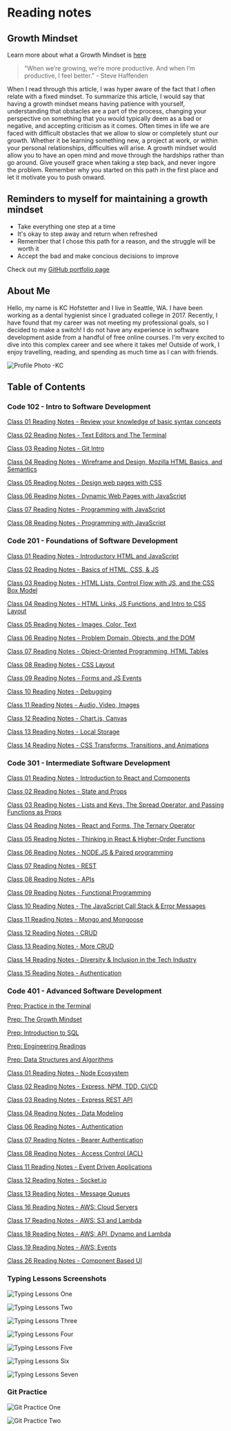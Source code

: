 # Reading notes

## Growth Mindset

Learn more about what a Growth Mindset is [here](https://www.atlassian.com/blog/inside-atlassian/growth-mindset)
>"When we’re growing, we’re more productive. And when I’m productive, I feel better." - Steve Haffenden

When I read through this article, I was hyper aware of the fact that I often relate with a fixed mindset. To summarize this article, I would say that having a growth mindset means having patience with yourself, understanding that obstacles are a part of the process, changing your perspective on something that you would typically deem as a bad or negative, and accepting criticism as it comes. Often times in life we are faced with difficult obstacles that we allow to slow or completely stunt our growth. Whether it be learning something new, a project at work, or within your personal relationships, difficulties will arise. A growth mindset would allow you to have an open mind and move through the hardships rather than go around. Give youself grace when taking a step back, and never ingore the problem. Remember why you started on this path in the first place and let it motivate you to push onward.

## Reminders to myself for maintaining a growth mindset

- Take everything one step at a time
- It's okay to step away and return when refreshed
- Remember that I chose this path for a reason, and the struggle will be worth it
- Accept the bad and make concious decisions to improve

Check out my [GitHub portfolio page](https://github.com/khofstetter94)

## About Me

Hello, my name is KC Hofstetter and I live in Seattle, WA. I have been working as a dental hygienist since I graduated college in 2017. Recently, I have found that my career was not meeting my professional goals, so I decided to make a switch! I do not have any experience in software development aside from a handful of free online courses. I'm very excited to dive into this complex career and see where it takes me! Outside of work, I enjoy travelling, reading, and spending as much time as I can with friends.

![Profile Photo -KC](https://user-images.githubusercontent.com/103529449/163075585-aee3aa16-5ee3-4cfa-b80a-c6a9d74209ea.jpg)

## Table of Contents

### Code 102 - Intro to Software Development

[Class 01 Reading Notes - Review your knowledge of basic syntax concepts](https://khofstetter94.github.io/reading-notes/class-102/class-01-reading-notes)

[Class 02 Reading Notes - Text Editors and The Terminal](https://khofstetter94.github.io/reading-notes/class-102/class-02-reading-notes)

[Class 03 Reading Notes - Git Intro](https://khofstetter94.github.io/reading-notes/class-102/class-03-reading-notes)

[Class 04 Reading Notes - Wireframe and Design, Mozilla HTML Basics, and Semantics](https://khofstetter94.github.io/reading-notes/class-102/class-04-reading-notes)

[Class 05 Reading Notes - Design web pages with CSS](https://khofstetter94.github.io/reading-notes/class-102/class-05-reading-notes)

[Class 06 Reading Notes - Dynamic Web Pages with JavaScript](https://khofstetter94.github.io/reading-notes/class-102/class-06-reading-notes)

[Class 07 Reading Notes - Programming with JavaScript](https://khofstetter94.github.io/reading-notes/class-102/class-07-reading-notes)

[Class 08 Reading Notes - Programming with JavaScript](https://khofstetter94.github.io/reading-notes/class-102/class-08-reading-notes)

### Code 201 - Foundations of Software Development

[Class 01 Reading Notes - Introductory HTML and JavaScript](https://khofstetter94.github.io/reading-notes/class-201/201-class-01-reading-notes)

[Class 02 Reading Notes - Basics of HTML, CSS, & JS](https://khofstetter94.github.io/reading-notes/class-201/201-class-02-reading-notes)

[Class 03 Reading Notes - HTML Lists, Control Flow with JS, and the CSS Box Model](https://khofstetter94.github.io/reading-notes/class-201/201-class-03-reading-notes)

[Class 04 Reading Notes - HTML Links, JS Functions, and Intro to CSS Layout](https://khofstetter94.github.io/reading-notes/class-201/201-class-04-reading-notes)

[Class 05 Reading Notes - Images, Color, Text](https://khofstetter94.github.io/reading-notes/class-201/201-class-05-reading-notes)

[Class 06 Reading Notes - Problem Domain, Objects, and the DOM](https://khofstetter94.github.io/reading-notes/class-201/201-class-06-reading-notes)

[Class 07 Reading Notes - Object-Oriented Programming, HTML Tables](https://khofstetter94.github.io/reading-notes/class-201/201-class-07-reading-notes)

[Class 08 Reading Notes - CSS Layout](https://khofstetter94.github.io/reading-notes/class-201/201-class-08-reading-notes)

[Class 09 Reading Notes - Forms and JS Events](https://khofstetter94.github.io/reading-notes/class-201/201-class-09-reading-notes)

[Class 10 Reading Notes - Debugging](https://khofstetter94.github.io/reading-notes/class-201/201-class-10-reading-notes)

[Class 11 Reading Notes - Audio, Video, Images](https://khofstetter94.github.io/reading-notes/class-201/201-class-11-reading-notes)

[Class 12 Reading Notes - Chart.js, Canvas](https://khofstetter94.github.io/reading-notes/class-201/201-class-12-reading-notes)

[Class 13 Reading Notes - Local Storage](https://khofstetter94.github.io/reading-notes/class-201/201-class-13-reading-notes)

[Class 14 Reading Notes - CSS Transforms, Transitions, and Animations](https://khofstetter94.github.io/reading-notes/class-201/201-class-14-reading-notes)

### Code 301 - Intermediate Software Development

[Class 01 Reading Notes - Introduction to React and Components](https://khofstetter94.github.io/reading-notes/class-301/301-class-01-reading-notes)

[Class 02 Reading Notes - State and Props](https://khofstetter94.github.io/reading-notes/class-301/301-class-02-reading-notes)

[Class 03 Reading Notes - Lists and Keys, The Spread Operator, and Passing Functions as Props](https://khofstetter94.github.io/reading-notes/class-301/301-class-03-reading-notes)

[Class 04 Reading Notes - React and Forms, The Ternary Operator](https://khofstetter94.github.io/reading-notes/class-301/301-class-04-reading-notes)

[Class 05 Reading Notes - Thinking in React & Higher-Order Functions](https://khofstetter94.github.io/reading-notes/class-301/301-class-05-reading-notes)

[Class 06 Reading Notes - NODE.JS & Paired programming](https://khofstetter94.github.io/reading-notes/class-301/301-class-06-reading-notes)

[Class 07 Reading Notes - REST](https://khofstetter94.github.io/reading-notes/class-301/301-class-07-reading-notes)

[Class 08 Reading Notes - APIs](https://khofstetter94.github.io/reading-notes/class-301/301-class-08-reading-notes)

[Class 09 Reading Notes - Functional Programming](https://khofstetter94.github.io/reading-notes/class-301/301-class-09-reading-notes)

[Class 10 Reading Notes - The JavaScript Call Stack & Error Messages](https://khofstetter94.github.io/reading-notes/class-301/301-class-10-reading-notes)

[Class 11 Reading Notes - Mongo and Mongoose](https://khofstetter94.github.io/reading-notes/class-301/301-class-11-reading-notes)

[Class 12 Reading Notes - CRUD](https://khofstetter94.github.io/reading-notes/class-301/301-class-12-reading-notes)

[Class 13 Reading Notes - More CRUD](https://khofstetter94.github.io/reading-notes/class-301/301-class-13-reading-notes)

[Class 14 Reading Notes - Diversity & Inclusion in the Tech Industry](https://khofstetter94.github.io/reading-notes/class-301/301-class-14-reading-notes)

[Class 15 Reading Notes - Authentication](https://khofstetter94.github.io/reading-notes/class-301/301-class-15-reading-notes)

### Code 401 - Advanced Software Development

[Prep: Practice in the Terminal](https://khofstetter94.github.io/reading-notes/class-401/401-prep-practice-in-the-terminal)

[Prep: The Growth Mindset](https://khofstetter94.github.io/reading-notes/class-401/401-prep-the-growth-mindset)

[Prep: Introduction to SQL](https://khofstetter94.github.io/reading-notes/class-401/401-prep-introduction-to-sql)

[Prep: Engineering Readings](https://khofstetter94.github.io/reading-notes/class-401/401-prep-engineering-readings)

[Prep: Data Structures and Algorithms](https://khofstetter94.github.io/reading-notes/class-401/401-prep-data-structures-and-algorithms)

[Class 01 Reading Notes - Node Ecosystem](https://khofstetter94.github.io/reading-notes/class-401/401-class-01-reading-notes)

[Class 02 Reading Notes - Express, NPM, TDD, CI/CD](https://khofstetter94.github.io/reading-notes/class-401/401-class-02-reading-notes)

[Class 03 Reading Notes - Express REST API](https://khofstetter94.github.io/reading-notes/class-401/401-class-03-reading-notes)

[Class 04 Reading Notes - Data Modeling](https://khofstetter94.github.io/reading-notes/class-401/401-class-04-reading-notes)

[Class 06 Reading Notes - Authentication](https://khofstetter94.github.io/reading-notes/class-401/401-class-06-reading-notes)

[Class 07 Reading Notes - Bearer Authentication](https://khofstetter94.github.io/reading-notes/class-401/401-class-07-reading-notes)

[Class 08 Reading Notes - Access Control (ACL)](https://khofstetter94.github.io/reading-notes/class-401/401-class-08-reading-notes)

[Class 11 Reading Notes - Event Driven Applications](https://khofstetter94.github.io/reading-notes/class-401/401-class-11-reading-notes)

[Class 12 Reading Notes - Socket.io](https://khofstetter94.github.io/reading-notes/class-401/401-class-12-reading-notes)

[Class 13 Reading Notes - Message Queues](https://khofstetter94.github.io/reading-notes/class-401/401-class-13-reading-notes)

[Class 16 Reading Notes - AWS: Cloud Servers](https://khofstetter94.github.io/reading-notes/class-401/401-class-16-reading-notes)

[Class 17 Reading Notes - AWS: S3 and Lambda](https://khofstetter94.github.io/reading-notes/class-401/401-class-17-reading-notes)

[Class 18 Reading Notes - AWS: API, Dynamo and Lambda](https://khofstetter94.github.io/reading-notes/class-401/401-class-18-reading-notes)

[Class 19 Reading Notes - AWS: Events](https://khofstetter94.github.io/reading-notes/class-401/401-class-19-reading-notes)

[Class 26 Reading Notes - Component Based UI](https://khofstetter94.github.io/reading-notes/class-401/401-class-26-reading-notes)

### Typing Lessons Screenshots

![Typing Lessons One](/img/one.png)

![Typing Lessons Two](/img/two.png)

![Typing Lessons Three](/img/three.png)

![Typing Lessons Four](/img/four.png)

![Typing Lessons Five](/img/five.png)

![Typing Lessons Six](/img/six.png)

![Typing Lessons Seven](/img/seven.png)

### Git Practice

![Git Practice One](/img/git-practice-one.png)

![Git Practice Two](/img/git-practice-two.png)
